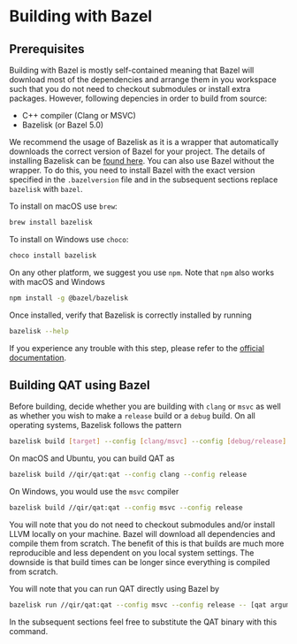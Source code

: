 # Building with Bazel

## Prerequisites

Building with Bazel is mostly self-contained meaning that Bazel will download
most of the dependencies and arrange them in you workspace such that you do not
need to checkout submodules or install extra packages. However, following
depencies in order to build from source:

- C++ compiler (Clang or MSVC)
- Bazelisk (or Bazel 5.0)

We recommend the usage of Bazelisk as it is a wrapper that automatically
downloads the correct version of Bazel for your project. The details of
installing Bazelisk can be
[found here](https://www.npmjs.com/package/@bazel/bazelisk). You can also use
Bazel without the wrapper. To do this, you need to install Bazel with the exact
version specified in the `.bazelversion` file and in the subsequent sections
replace `bazelisk` with `bazel`.

To install on macOS use `brew`:

```sh
brew install bazelisk
```

To install on Windows use `choco`:

```sh
choco install bazelisk
```

On any other platform, we suggest you use `npm`. Note that `npm` also works with
macOS and Windows

```sh
npm install -g @bazel/bazelisk
```

Once installed, verify that Bazelisk is correctly installed by running

```sh
bazelisk --help
```

If you experience any trouble with this step, please refer to the
[official documentation](https://www.npmjs.com/package/@bazel/bazelisk).

## Building QAT using Bazel

Before building, decide whether you are building with `clang` or `msvc` as well
as whether you wish to make a `release` build or a `debug` build. On all
operating systems, Bazelisk follows the pattern

```sh
bazelisk build [target] --config [clang/msvc] --config [debug/release]
```

On macOS and Ubuntu, you can build QAT as

```sh
bazelisk build //qir/qat:qat --config clang --config release
```

On Windows, you would use the `msvc` compiler

```sh
bazelisk build //qir/qat:qat --config msvc --config release
```

You will note that you do not need to checkout submodules and/or install LLVM
locally on your machine. Bazel will download all dependencies and compile them
from scratch. The benefit of this is that builds are much more reproducible and
less dependent on you local system settings. The downside is that build times
can be longer since everything is compiled from scratch.

You will note that you can run QAT directly using Bazel by

```sh
bazelisk run //qir/qat:qat --config msvc --config release -- [qat arguments]
```

In the subsequent sections feel free to substitute the QAT binary with this
command.
